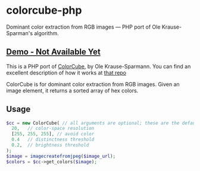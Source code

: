 # colorcube-php
Dominant color extraction from RGB images — PHP port of Ole Krause-Sparman's algorithm.

## [Demo - Not Available Yet](http://mauricio-urrego.github.io/colorcube-php/)

This is a PHP port of [ColorCube](https://github.com/pixelogik/ColorCube), by Ole Krause-Sparmann. You can find an excellent description of how it works at [that repo](https://github.com/pixelogik/ColorCube)

ColorCube is for dominant color extraction from RGB images. Given an image element, it returns a sorted array of hex colors.

## Usage

```php
$cc = new ColorCube( // all arguments are optional; these are the defaults:
  20,   // color-space resolution
  [255, 255, 255], // avoid color
  0.4   // distinctness threshold
  0.2,  // brightness threshold
);
$image = imagecreatefromjpeg($image_url);
$colors = $cc->get_colors($image);
```
